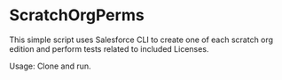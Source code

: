# ScratchOrgPerms

This simple script uses Salesforce CLI to create one of each scratch org edition and perform tests related to included Licenses.

Usage:
Clone and run.

